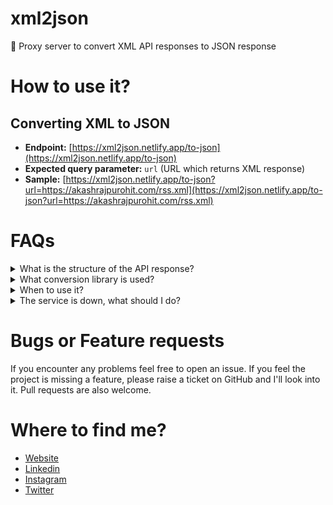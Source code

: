 # xml2json

🔀 Proxy server to convert XML API responses to JSON response

# How to use it?

## Converting XML to JSON

- **Endpoint:** [https://xml2json.netlify.app/to-json](https://xml2json.netlify.app/to-json)
- **Expected query parameter:** `url` (URL which returns XML response)
- **Sample:** [https://xml2json.netlify.app/to-json?url=https://akashrajpurohit.com/rss.xml](https://xml2json.netlify.app/to-json?url=https://akashrajpurohit.com/rss.xml)

# FAQs

<details>
  <summary>What is the structure of the API response?</summary>
  <p>When converting from XML to JSON, in a success scenario the response would have a <kbd>json</kbd> key with the value as whatever the JSON response is generated when converting the XML response from the specified URL.

	Example:
  ```json
  {
  	json: {
  		hello: "world"
  	}
  }
  ```
</p>
</details> 

<details>
  <summary>What conversion library is used?</summary>
  <p>The project is currently using <a href="https://www.npmjs.com/package/xml-js" target="_blank" rel="noopener noreferrer">xml-js</a> package.</p>
</details>

<details>
  <summary>When to use it?</summary>
  <p>Whenever you encounter any third-party API (which you don't have control over) that returns an XML response, you can use this to convert it to a JSON response.</p>
</details>

<details>
  <summary>The service is down, what should I do?</summary>
  <p>It is currently hosted on my personal Netlify account under the free plan along with my other stuff, there can be a case when this can go down. The simplest solution is that you can fork this repo and host an instance of your own on whichever infrastructure you prefer to use.</p>
</details>

# Bugs or Feature requests
If you encounter any problems feel free to open an issue. If you feel the project is missing a feature, please raise a ticket on GitHub and I'll look into it. Pull requests are also welcome.

# Where to find me?
* [Website](https://akashrajpurohit.com/)
* [Linkedin](https://www.linkedin.com/in/AkashRajpurohit)
* [Instagram](https://www.instagram.com/akashwho.codes)
* [Twitter](https://www.twitter.com/AkashWhoCodes)